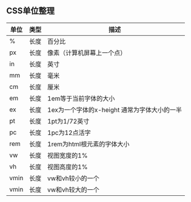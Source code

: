 ## CSS单位整理

单位 |  类型 | 描述
--  | --  | --
%   | 长度 | 百分比
px  | 长度 | 像素（计算机屏幕上一个点）
in  | 长度 | 英寸
mm  | 长度  | 毫米
cm  | 长度  | 厘米
em | 长度 | 1em等于当前字体的大小
ex | 长度 | 1ex为一个字体的x-height 通常为字体大小的一半
pt | 长度 | 1pt为1/72英寸
pc | 长度 | 1pc为12点活字
rem | 长度 | 1rem为html根元素的字体大小
vw | 长度 | 视图宽度的1%
vh | 长度 | 视图高度的1%
vmin | 长度 | vw和vh较小的一个
vmin | 长度 | vw和vh较大的一个
